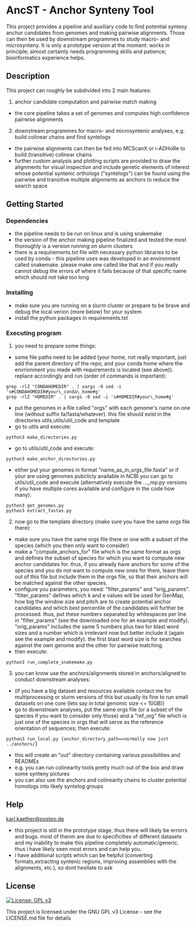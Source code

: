 # AncST - Anchor Synteny Tool   

This project provides a pipeline and auxiliary code to find potential synteny anchor candidates from genomes and making pairwise alignments. Those can then be used by downstream programmes to study macro- and microsynteny.
It is only a prototype version at the moment: works in principle; almost certainly needs programming skills and patience; bioinformatics experience helps.

## Description

This project can roughly be subdivided into 2 main features:
1. anchor candidate computation and pairwise match making
* the core pipeline takes a set of genomes and computes high confidence pairwise alignments
2. downstream programmes for macro- and microsyntenic analyses, e.g. build colinear chains and find syntelogs
* the pairwise alignments can then be fed into MCScanX or i-ADHoRe to build (transitive) colinear chains
* further custom analysis and plotting scripts are provided to draw the alignments for visual inspection and include genetic elements of interest whose potential syntenic orthologs ("syntelogs") can be found using the pairwise and transitive multiple alignments as anchors to reduce the search space


## Getting Started

### Dependencies

* the pipeline needs to be run on linux and is using snakemake
* the version of the anchor making pipeline finalized and tested the most thoroughly is a version running on slurm clusters
* there is a requirements.txt file with necessary python libraries to be used by conda - this pipeline uses was developed in an environment called snakemake. please make one called like that and if you really cannot debug the errors of where it fails because of that specific name which should not take too long

### Installing

* make sure you are running on a slurm cluster or prepare to be brave and debug the local verion (more below) for your system
* install the python packages in requirements.txt

### Executing program

1. you need to prepare some things:
* some file paths need to be added (your home, not really important, just add the parent directory of the repo; and your conda home where the envrionment you made with requirements is located (see above)). replace accordingly and run (order of commands is important):
```
grep -rlZ "CONDAHOMEDIR" . | xargs -0 sed -i 's#CONDAHOMEDIR#your\_conda\_home#g'
grep -rlZ "HOMEDIR" . | xargs -0 sed -i 's#HOMEDIR#your\_home#g'
```
* put the genomes in a file called "orgs" with each genome's name on one line (without suffix fa/fasta/whatever). this file should exist in the directories utils,utils/util\_code and template
* go to utils and execute:
```
python3 make_directories.py
```
* go to utils/util\_code and execute:
```
python3 make_anchor_directories.py
```
* either put your genomes in format "name\_as\_in\_orgs\_file.fasta" or if your are using genomes pubclicly available in NCBI you can go to utils/util\_code and execute (alternatively execute the ...\_mp.py versions if you have multiple cores available and configure in the code how many):
```
python3 get_genomes.py
python3 extract_fastas.py
```
2. now go to the template directory (make sure you have the same orgs file there):
* make sure you have the same orgs file there or one with a subset of the species (which you then only want to consider)
* make a "compute\_anchors\_for" file which is the same format as orgs and defines the subset of species for which you want to compute new anchor candidates for. thus, if you already have anchors for some of the species and you do not want to compute new ones for them, leave them out of this file but include them in the orgs file, so that their anchors will be matched against the other species.
* configure you parameters, you need: "filter\_params" and "orig\_params". "filter\_params" defines which k and e values will be used for GenMap, how big the window size and pitch are to create potential anchor candidates and which best percentile of the candidates will further be processed. thus, put these numbers separated by whitespaces per line in "filter\_params" (see the downloaded one for an example and modify). "orig\_params" includes the same 5 numbers plus two for blast word sizes and a number which is irrelevant now but better include it (again see the example and modify). the first blast word size is for searches against the own genome and the other for pairwise matching.
* then execute:
```
python3 run_complete_snakemake.py
```
3. you can know use the anchors/alignments stored in anchors/aligned to conduct downstream analyses:
* (if you have a big dataset and resources available contact me for multiprocessing or slurm versions of this but usually its fine to run small datasets on one core (lets say in total genomic size <= 10GB))
* go to downstream analyses, put the same orgs file (or a subset of the species if you want to consider only those) and a "ref\_org" file which is just one of the species in orgs that will serve as the reference orientation of sequences; then execute:
```
python3 run_local.py {anchor_directory_path==normally now just ../anchors/}
```
* this will create an "out" directory containing various possibilities and READMEs
* e.g. you can run colinearity tools pretty much out of the box and draw some synteny pictures
* you can also use the anchors and colinearity chains to cluster potential homologs into likely syntelog groups

## Help

karl.kaether@posteo.de

* this project is still in the prototype stage, thus there will likely be errorrs and bugs. most of thenm are due to specificities of different datasets and my inability to make this pipeline completely automatic/generic. thus i have likely seen most errors and can help you.
* i have additional scripts which can be helpful (converting formats,extracting syntenic regions, improving assemblies with the alignments, etc.), so dont hesitate to ask

## License

[![License: GPL v3](https://img.shields.io/badge/License-GPLv3-blue.svg)](https://www.gnu.org/licenses/gpl-3.0)

This project is licensed under the GNU GPL v3 License - see the LICENSE.md file for details
